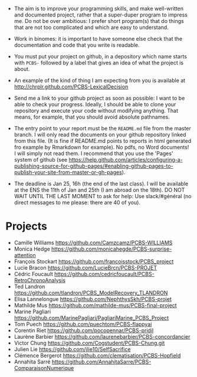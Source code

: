 * The aim is to improve your programming skills, and make well-written and documented project, rather that a super-duper program to impress me. Do not be over ambitious: I prefer short program(s) that do things that are not too complicated and which are easy to understand.

* Work in binomes:  it is important to have someone else check that the documentation and code that you write is readable.

* You must put your project on github, in a depository which name starts with `PCBS-` followed by a label that gives an idea of what the project is about.

* An example of the kind of thing I am expecting from you is available at http://chrplr.github.com/PCBS-LexicalDecision 

* Send me a link to your github project as soon as possible: I want to be able to check your progress. Ideally, I should be able to clone your repository and execute your code without modifying anything. That means, for example, that you should avoid absolute pathnames. 

* The entry point to your report must be the `README.md` file from the master branch. I will only read the documents on your github repository linked from this file. (It is fine if README.md points to reports in html generated fro example by Rmarkdown for example). No pdfs, no Word documents! I will simply not read them. I recommend that you use the 'Pages' system of github (see https://help.github.com/articles/configuring-a-publishing-source-for-github-pages/#enabling-github-pages-to-publish-your-site-from-master-or-gh-pages).


* The deadline is Jan 25, 16h (the end of the last class). I will be available at the ENS the 11th of Jan and 25th (I am abroad on the 18th). DO NOT WAIT UNTIL THE LAST MOMENT to ask for help: Use slack/#général (no direct messages to me please: there are 40 of you).

# Projects

* Camille Williams <https://github.com/Camzcamz/PCBS-WILLIAMS>
* Monica Hedge  <https://github.com/monicahegde/PCBS-surprise-attention>
* François Stockart <https://github.com/francoisstock/PCBS_project>
* Lucie Bracon <https://github.com/LucieBrcn/PCBS-PROJET>
* Cédric Foucault <https://github.com/cedricfoucault/PCBS-RetroChronoAnalysis>
* Ted Landron <https://github.com/tlandron/PCBS_ModelRecovery_TLANDRON>
* Elisa Lannelongue <https://github.com/NephthysSkh/PCBS-projet>
* Mathilde Mus <https://github.com/mathilde-mus/PCBS-final-project>
* Marine Pagliari <https://github.com/MarinePagliari/PagliariMarine_PCBS_Project>
* Tom Puech <https://github.com/puechtom/PCBS-flappyai>
* Corentin Riet <https://github.com/pocopennar/PCBS-pridil>
* Laurène Barbier <https://github.com/laurenebarbier/PCBS-concordancier>
* Victor Chung <https://github.com/Cogstudent/PCBS-Chung.git>
* Julien Lie <https://github.com/jlie10/SelfSacrifice>
* Clémence Bergerot <https://github.com/clematisation/PCBS-Hopfield>
* Annahita Sarré <https://github.com/AnnahitaSarre/PCBS-ComparaisonNumerique>
